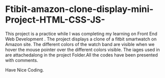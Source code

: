 # Ftibit-amazon-clone-display-mini-Project-HTML-CSS-JS-




This project is a practice while I was completing my learning on Front End Web Development . The project displays a clone of a fitbit smartwatch on Amazon site. The different colors of the watch band are visible when we hover the mouse pointer over the different colors visible. The iages used in are attachedalong in the project Folder.All the codes have been presented with comments.

Have Nice Coding.
